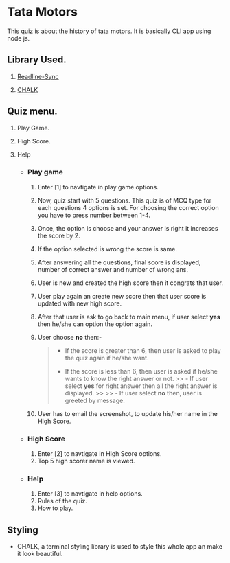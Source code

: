 # Tata Motors 
This quiz is about the history of tata motors. It is basically CLI app using node js. 

## Library Used.
1. [Readline-Sync](https://www.npmjs.com/package/readline-sync "User input")

1. [CHALK](https://www.npmjs.com/package/chalk "Terminal styling")

## Quiz menu.
1. Play Game.
2. High Score.
3. Help

    - ### Play game
        1. Enter [1] to navtigate in play game options.

        2. Now, quiz start with 5 questions. This quiz is of MCQ type for each questions 4 options is set. For choosing the correct option you have to press number between 1-4. 

        1. Once, the option is choose and your answer is right it increases the score by 2. 

        1. If the option selected is wrong the score is same.

        1. After answering all the questions, final score is displayed, number of correct answer and number of wrong ans.

        1. User is new and created the high score then it congrats that user.

        1. User play again an create new score then that user score is updated with new high score.

        1. After that user is ask to go back to main menu, if user select **yes** then he/she can option the option again. 

        1. User choose **no** then:- 
            > - If the score is greater than 6, then user is asked to play the quiz again if he/she want.
            >
            > - If the score is less than 6, then user is asked if he/she wants to know the right answer or not.
                >> - If user select **yes** for right answer then all the right answer is displayed.
                >>
                >> - If user select **no** then, user is greeted by message.


        1. User has to email the screenshot, to update his/her name in the High Score.

    - ### High Score
        1. Enter [2] to navtigate in High Score options.
        1. Top 5 high scorer name is viewed. 

    - ### Help
        1. Enter [3] to navtigate in help options.
        1. Rules of the quiz.
        2. How to play.

## Styling
- CHALK, a terminal styling library is used to style this whole app an make it look beautiful.






